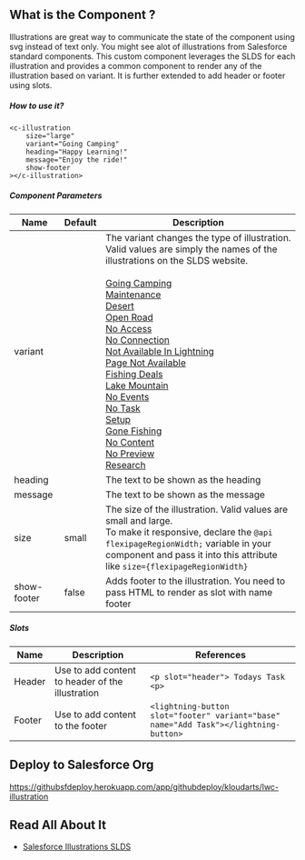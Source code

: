 
## What is the Component ?

Illustrations are great way to communicate the state of the component using svg instead of text only. You might see alot of illustrations from Salesforce standard components. This custom component leverages the SLDS for each illustration and provides a common component to render any of the illustration based on variant. It is further extended to add header or footer using slots.

##### How to use it?

```
<c-illustration
    size="large"
    variant="Going Camping"
    heading="Happy Learning!"
    message="Enjoy the ride!"
    show-footer
></c-illustration>
```

##### Component Parameters

| Name    | Default | Description                                                                                                                                                                                                                                                                                                                                                                                                                                                                                                                                                                                                                                                                                                                                                                                                                                                                                                                                                                                                                                                                                                                                                                                                                                                                                                                                                                                                                                                                                                                                                                                                                                                                                                                                                                                                                                                                                                                                                                                                                                                                                                                                                                                                                                                           |
| ------- | ------- | --------------------------------------------------------------------------------------------------------------------------------------------------------------------------------------------------------------------------------------------------------------------------------------------------------------------------------------------------------------------------------------------------------------------------------------------------------------------------------------------------------------------------------------------------------------------------------------------------------------------------------------------------------------------------------------------------------------------------------------------------------------------------------------------------------------------------------------------------------------------------------------------------------------------------------------------------------------------------------------------------------------------------------------------------------------------------------------------------------------------------------------------------------------------------------------------------------------------------------------------------------------------------------------------------------------------------------------------------------------------------------------------------------------------------------------------------------------------------------------------------------------------------------------------------------------------------------------------------------------------------------------------------------------------------------------------------------------------------------------------------------------------------------------------------------------------------------------------------------------------------------------------------------------------------------------------------------------------------------------------------------------------------------------------------------------------------------------------------------------------------------------------------------------------------------------------------------------------------------------------------------------------- |
| variant |         | The variant changes the type of illustration. Valid values are simply the names of the illustrations on the SLDS website.<br><br>[Going Camping](https://www.lightningdesignsystem.com/components/illustration/#Going-Camping)<br>[Maintenance](https://www.lightningdesignsystem.com/components/illustration/#Maintenance)<br>[Desert](https://www.lightningdesignsystem.com/components/illustration/#Desert)<br>[Open Road](https://www.lightningdesignsystem.com/components/illustration/#Open-Road)<br>[No Access](https://www.lightningdesignsystem.com/components/illustration/#No-Access)<br>[No Connection](https://www.lightningdesignsystem.com/components/illustration/#No-Connection)<br>[Not Available In Lightning](https://www.lightningdesignsystem.com/components/illustration/#Not-Available-In-Lightning)<br>[Page Not Available](https://www.lightningdesignsystem.com/components/illustration/#Page-Not-Available)<br>[Fishing Deals](https://www.lightningdesignsystem.com/components/illustration/#Fishing-Deals)<br>[Lake Mountain](https://www.lightningdesignsystem.com/components/illustration/#Lake-Mountain)<br>[No Events](https://www.lightningdesignsystem.com/components/illustration/#No-Events)<br>[No Task](https://www.lightningdesignsystem.com/components/illustration/#No-Task)<br>[Setup](https://www.lightningdesignsystem.com/components/illustration/#Setup)<br>[Gone Fishing](https://www.lightningdesignsystem.com/components/illustration/#Gone-Fishing)<br>[No Content](https://www.lightningdesignsystem.com/components/illustration/#No-Content)<br>[No Preview](https://www.lightningdesignsystem.com/components/illustration/#No-Preview)<br>[Research](https://www.lightningdesignsystem.com/components/illustration/#Research) |
| heading |         | The text to be shown as the heading                                                                                                                                                                                                                                                                                                                                                                                                                                                                                                                                                                                                                                                                                                                                                                                                                                                                                                                                                                                                                                                                                                                                                                                                                                                                                                                                                                                                                                                                                                                                                                                                                                                                                                                                                                                                                                                                                                                                                                                                                                                                                                                                                                                                                                   |
| message |         | The text to be shown as the message                                                                                                                                                                                                                                                                                                                                                                                                                                                                                                                                                                                                                                                                                                                                                                                                                                                                                                                                                                                                                                                                                                                                                                                                                                                                                                                                                                                                                                                                                                                                                                                                                                                                                                                                                                                                                                                                                                                                                                                                                                                                                                                                                                                                                                   |
| size    | small   | The size of the illustration. Valid values are small and large.<br>To make it responsive, declare the `@api flexipageRegionWidth;` variable in your component and pass it into this attribute like `size={flexipageRegionWidth}`                                                                                                                                                                                                                                                                                                                                                                                                                                                                                                                                                                                                                                                                                                                                                                                                                                                                                                                                                                                                                                                                                                                                                                                                                                                                                                                                                                                                                                                                                                                                                                                                                                                                                                                                                                                                                                                                                                                                                                                                                                      |
| show-footer    | false   | Adds footer to the illustration. You need to pass HTML to render as slot with name footer                                                                                                                                                                                                                                                                                                                                                                                                                                                                                                                                                                                                                                                                                                                                                                                                                                                                                                                                                                                                                                                                                                                                                                                                                                                                                                                                                                                                                                                                                                                                                                                                                                                                                                                                                                                                                                                                                                                                                                                                                                     |

##### Slots

| Name                    | Description         | References                                                                                                                                                  |
| ----------------------- | -------------------------------- | ----------------------------------------------------------------------------------------------------------------------------------------------------------- |
| Header | Use to add content to header of the illustration                  |    ```<p slot="header"> Todays Task <p>```                                                                                                                                                         |
| Footer              | Use to add content to the footer |```<lightning-button slot="footer" variant="base" name="Add Task"></lightning-button>```  |

## Deploy to Salesforce Org
https://githubsfdeploy.herokuapp.com/app/githubdeploy/kloudarts/lwc-illustration

## Read All About It

- [Salesforce Illustrations SLDS](https://www.lightningdesignsystem.com/components/illustration/)

